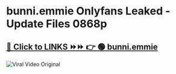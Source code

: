 
 # bunni.emmie Onlyfans Leaked - Update Files 0868p

## <h2><a href="https://clipsfans.com/bunni.emmie&ref=git">🔗 Click to LINKS ⏩⏩ 👉 🟢 bunni.emmie </a></h2>

<a href="https://clipsfans.com/bunni.emmie&ref=git" rel="nofollow" data-target="animated-image.originalLink"><img src="https://i.ibb.co.com/xMMVF88/686577567.gif" alt="Viral Video Original" style="max-width: 100%; display: inline-block;" data-target="animated-image.originalImage"></a>

